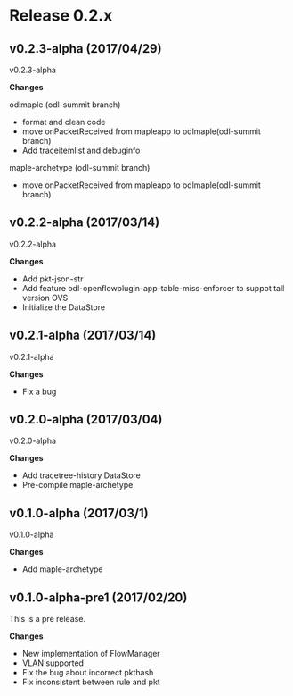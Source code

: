 # Release 0.2.x

## v0.2.3-alpha (2017/04/29)

v0.2.3-alpha

**Changes**

odlmaple (odl-summit branch)
- format and clean code
- move onPacketReceived from mapleapp to odlmaple(odl-summit branch)
- Add traceitemlist and debuginfo

maple-archetype (odl-summit branch)
- move onPacketReceived from mapleapp to odlmaple(odl-summit branch)

## v0.2.2-alpha (2017/03/14)

v0.2.2-alpha

**Changes**

- Add pkt-json-str
- Add feature odl-openflowplugin-app-table-miss-enforcer to suppot tall version OVS
- Initialize the DataStore

## v0.2.1-alpha (2017/03/14)

v0.2.1-alpha

**Changes**

- Fix a bug

## v0.2.0-alpha (2017/03/04)

v0.2.0-alpha

**Changes**

- Add tracetree-history DataStore
- Pre-compile maple-archetype


## v0.1.0-alpha (2017/03/1)

v0.1.0-alpha

**Changes**

- Add maple-archetype


## v0.1.0-alpha-pre1 (2017/02/20)

This is a pre release.

**Changes**

- New implementation of FlowManager
- VLAN supported
- Fix the bug about incorrect pkthash
- Fix inconsistent between rule and pkt
